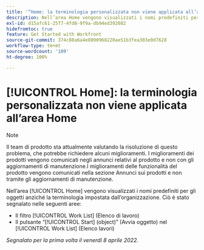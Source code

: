 ```yaml
---
title: '“Home: la terminologia personalizzata non viene applicata all’area Home”'
description: Nell’area Home vengono visualizzati i nomi predefiniti per gli oggetti anziché la terminologia impostata dall’organizzazione. Ciò è stato segnalato in diverse aree.
exl-id: d15afc61-25f7-4fd8-9f9a-db94ed392082
hidefromtoc: true
feature: Get Started with Workfront
source-git-commit: 374c88a6a4e8890968220ae51b3fea303e0d7628
workflow-type: tm+mt
source-wordcount: '109'
ht-degree: 100%

---
```


# [!UICONTROL Home]: la terminologia personalizzata non viene applicata all’area Home

>[!NOTE]
>
>Il team di prodotto sta attualmente valutando la risoluzione di questo problema, che potrebbe richiedere alcuni miglioramenti. I miglioramenti dei prodotti vengono comunicati negli annunci relativi al prodotto e non con gli aggiornamenti di manutenzione.I miglioramenti delle funzionalità del prodotto vengono comunicati nella sezione Annunci sui prodotti e non tramite gli aggiornamenti di manutenzione.

Nell’area [!UICONTROL Home] vengono visualizzati i nomi predefiniti per gli oggetti anziché la terminologia impostata dall’organizzazione. Ciò è stato segnalato nelle seguenti aree:

* Il filtro [!UICONTROL Work List] (Elenco di lavoro)
* Il pulsante “[!UICONTROL Start] (object)” (Avvia oggetto) nel [!UICONTROL Work List] (Elenco lavori)

_Segnalato per la prima volta il venerdì 8 aprile 2022._
